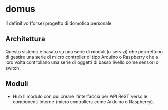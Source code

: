 # domus
Il definitivo (forse) progetto di domotica personale
## Architettura
Questo sistema è basato su una serie di moduli (o servizi) che permettono di gestire una serie di micro controller di tipo Arduino o Raspberry
che a loro volta controllano una serie di oggetti di basso livello come sensori o switch.
## Moduli
- Hub
Il modulo con cui creare l'interfaccia per API ReST verso le componenti interne (micro controllers come Arduino o Raspberry).
